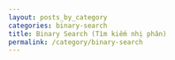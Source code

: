 ```yaml
---
layout: posts_by_category
categories: binary-search
title: Binary Search (Tìm kiếm nhị phân)
permalink: /category/binary-search
---
```

